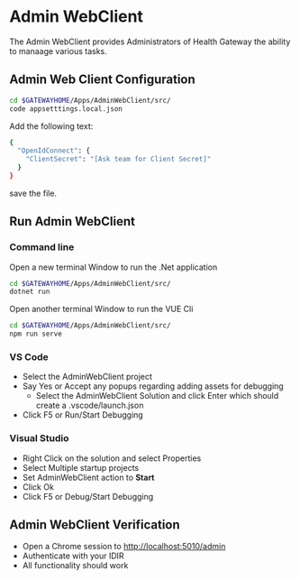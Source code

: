 # Admin WebClient

The Admin WebClient provides Administrators of Health Gateway the ability to manaage various tasks.

## Admin Web Client Configuration

```bash
cd $GATEWAYHOME/Apps/AdminWebClient/src/
code appsetttings.local.json
```

Add the following text:

```bash
{
  "OpenIdConnect": {
    "ClientSecret": "[Ask team for Client Secret]"
  }
}
```

save the file.

## Run Admin WebClient

### Command line

Open a new terminal Window to run the .Net application

```bash
cd $GATEWAYHOME/Apps/AdminWebClient/src/
dotnet run
```

Open another terminal Window to run the VUE Cli

```bash
cd $GATEWAYHOME/Apps/AdminWebClient/src/
npm run serve
```

### VS Code

* Select the AdminWebClient project
* Say Yes or Accept any popups regarding adding assets for debugging
  * Select the AdminWebClient Solution and click Enter which should create a .vscode/launch.json
* Click F5 or Run/Start Debugging

### Visual Studio

* Right Click on the solution and select Properties
* Select Multiple startup projects
* Set AdminWebClient action to **Start**
* Click Ok
* Click F5 or Debug/Start Debugging

## Admin WebClient Verification

* Open a Chrome session to [http://localhost:5010/admin](http://localhost:5010/admin)
* Authenticate with your IDIR
* All functionality should work